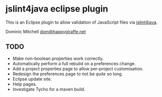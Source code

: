 jslint4java eclipse plugin
==========================

This is an Eclipse plugin to allow validation of JavaScript files via [jslint4java][jslint4java].

Dominic Mitchell <dom@happygiraffe.net>

TODO
----

 * Make non-boolean properties work correctly.
 * Automatically perform a full rebuild on a preferences change.
 * Add a project properties page to allow per-project customisation.
 * Redesign the preferences page to not be _quite_ so long.
 * Eclipse update site.
 * Help pages.
 * Investigate Tycho for a maven build.

[jslint4java]: http://code.google.com/p/jslint4java/
